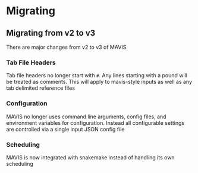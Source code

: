 # Migrating

## Migrating from v2 to v3

There are major changes from v2 to v3 of MAVIS.

### Tab File Headers

Tab file headers no longer start with `#`. Any lines starting with a pound will be treated
as comments. This will apply to mavis-style inputs as well as any tab delimited
reference files

### Configuration

MAVIS no longer uses command line arguments, config files, and environment variables for
configuration. Instead all configurable settings are controlled via a single input JSON
config file

### Scheduling

MAVIS is now integrated with snakemake instead of handling its own scheduling
